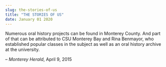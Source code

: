 ```yaml
---
slug: the-stories-of-us
title: "THE STORIES OF US"
date: January 01 2020
---
```


<p>Numerous oral history projects can be found in Monterey County. And part of that can be attributed to CSU Monterey Bay and Rina Benmayor, who established popular classes in the subject as well as an oral history archive at the university.
</p><p>– <em>Monterey Herald</em>, April 9, 2015
</p>
